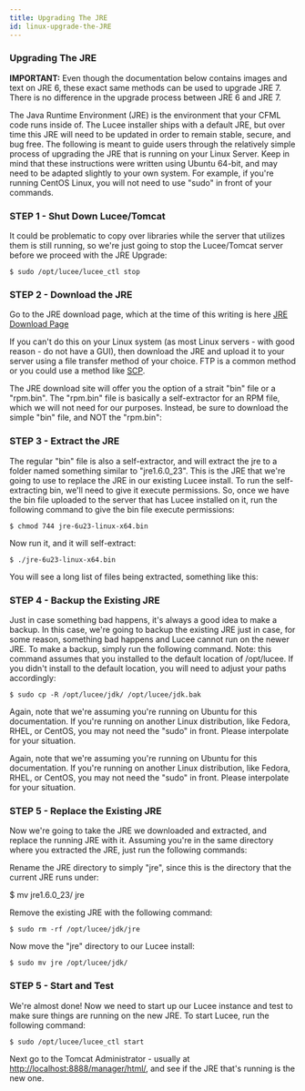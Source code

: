 ```yaml
---
title: Upgrading The JRE
id: linux-upgrade-the-JRE
---
```


### Upgrading The JRE ###

**IMPORTANT:** Even though the documentation below contains images and text on JRE 6, these exact same methods can be used to upgrade JRE 7. There is no difference in the upgrade process between JRE 6 and JRE 7.

The Java Runtime Environment (JRE) is the environment that your CFML code runs inside of. The Lucee installer ships with a default JRE, but over time this JRE will need to be updated in order to remain stable, secure, and bug free. The following is meant to guide users through the relatively simple process of upgrading the JRE that is running on your Linux Server. Keep in mind that these instructions were written using Ubuntu 64-bit, and may need to be adapted slightly to your own system. For example, if you're running CentOS Linux, you will not need to use "sudo" in front of your commands.

### STEP 1 - Shut Down Lucee/Tomcat ###

It could be problematic to copy over libraries while the server that utilizes them is still running, so we're just going to stop the Lucee/Tomcat server before we proceed with the JRE Upgrade:

	$ sudo /opt/lucee/lucee_ctl stop

### STEP 2 - Download the JRE ###

Go to the JRE download page, which at the time of this writing is here [JRE Download Page](https://www.oracle.com/technetwork/java/javase/downloads/index.html)

If you can't do this on your Linux system (as most Linux servers - with good reason - do not have a GUI), then download the JRE and upload it to your server using a file transfer method of your choice. FTP is a common method or you could use a method like [SCP](http://acs.ucsd.edu/info/scp.shtml).

The JRE download site will offer you the option of a strait "bin" file or a "rpm.bin". The "rpm.bin" file is basically a self-extractor for an RPM file, which we will not need for our purposes. Instead, be sure to download the simple "bin" file, and NOT the "rpm.bin":

### STEP 3 - Extract the JRE ###

The regular "bin" file is also a self-extractor, and will extract the jre to a folder named something similar to "jre1.6.0_23". This is the JRE that we're going to use to replace the JRE in our existing Lucee install. To run the self-extracting bin, we'll need to give it execute permissions. So, once we have the bin file uploaded to the server that has Lucee installed on it, run the following command to give the bin file execute permissions:

	$ chmod 744 jre-6u23-linux-x64.bin

Now run it, and it will self-extract:

	$ ./jre-6u23-linux-x64.bin

You will see a long list of files being extracted, something like this:

### STEP 4 - Backup the Existing JRE ###

Just in case something bad happens, it's always a good idea to make a backup. In this case, we're going to backup the existing JRE just in case, for some reason, something bad happens and Lucee cannot run on the newer JRE. To make a backup, simply run the following command. Note: this command assumes that you installed to the default location of /opt/lucee. If you didn't install to the default location, you will need to adjust your paths accordingly:

	$ sudo cp -R /opt/lucee/jdk/ /opt/lucee/jdk.bak

Again, note that we're assuming you're running on Ubuntu for this documentation. If you're running on another Linux distribution, like Fedora, RHEL, or CentOS, you may not need the "sudo" in front. Please interpolate for your situation.

Again, note that we're assuming you're running on Ubuntu for this documentation. If you're running on another Linux distribution, like Fedora, RHEL, or CentOS, you may not need the "sudo" in front. Please interpolate for your situation.

### STEP 5 - Replace the Existing JRE ###

Now we're going to take the JRE we downloaded and extracted, and replace the running JRE with it. Assuming you're in the same directory where you extracted the JRE, just run the following commands:

Rename the JRE directory to simply "jre", since this is the directory that the current JRE runs under:

$ mv jre1.6.0_23/ jre

Remove the existing JRE with the following command:

	$ sudo rm -rf /opt/lucee/jdk/jre

Now move the "jre" directory to our Lucee install:

	$ sudo mv jre /opt/lucee/jdk/

### STEP 5 - Start and Test ###

We're almost done! Now we need to start up our Lucee instance and test to make sure things are running on the new JRE. To start Lucee, run the following command:

	$ sudo /opt/lucee/lucee_ctl start

Next go to the Tomcat Administrator - usually at <http://localhost:8888/manager/html/>, and see if the JRE that's running is the new one.

